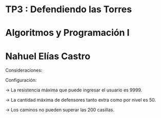 # TP3 : Defendiendo las Torres
# Algoritmos y Programación I
# Nahuel Elías Castro

Consideraciones:

Configuración:

-> La resistencia máxima que puede ingresar el usuario es 9999.

-> La cantidad máxima de defensores tanto extra como por nivel es 50.

-> Los caminos no pueden superar las 200 casillas.
